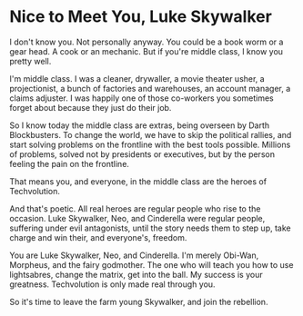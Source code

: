 
# Nice to Meet You, Luke Skywalker

I don't know you. Not personally anyway. You could be a book worm or a gear head. A cook or an mechanic. But if you're middle class, I know you pretty well.

I'm middle class. I was a cleaner, drywaller, a movie theater usher, a projectionist, a bunch of factories and warehouses, an account manager, a claims adjuster. I was happily one of those co-workers you sometimes forget about because they just do their job.

So I know today the middle class are extras, being overseen by Darth Blockbusters. To change the world, we have to skip the political rallies, and start solving problems on the frontline with the best tools possible. Millions of problems, solved not by presidents or executives, but by the person feeling the pain on the frontline.

That means you, and everyone, in the middle class are the heroes of Techvolution.

And that's poetic. All real heroes are regular people who rise to the occasion. Luke Skywalker, Neo, and Cinderella were regular people, suffering under evil antagonists, until the story needs them to step up, take charge and win their, and everyone's, freedom.

You are Luke Skywalker, Neo, and Cinderella. I'm merely Obi-Wan, Morpheus, and the fairy godmother. The one who will teach you how to use lightsabres, change the matrix, get into the ball. My success is your greatness. Techvolution is only made real through you.

So it's time to leave the farm young Skywalker, and join the rebellion.
